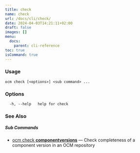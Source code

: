 ```yaml
---
title: check
name: check
url: /docs/cli/check/
date: 2024-04-03T14:21:11+02:00
draft: false
images: []
menu:
  docs:
    parent: cli-reference
toc: true
isCommand: true
---
```

### Usage

```
ocm check [<options>] <sub command> ...
```

### Options

```
  -h, --help   help for check
```

### See Also



##### Sub Commands

* [ocm check <b>componentversions</b>](/docs/cli/check/componentversions)	 &mdash; Check completeness of a component version in an OCM repository

